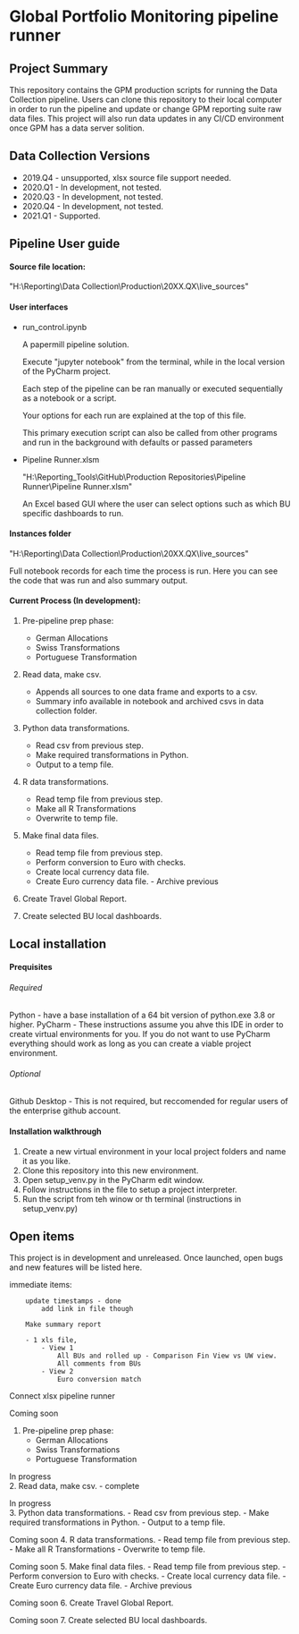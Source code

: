# Global Portfolio Monitoring pipeline runner
## Project Summary
This repository contains the GPM production scripts for running the Data Collection pipeline. Users can clone this repository to their local computer in order to run the pipeline and update or change GPM reporting suite raw data files. This project will also run data updates in any CI/CD environment once GPM has a data server solition.
    
## Data Collection Versions
    
- 2019.Q4 - unsupported, xlsx source file support needed.
- 2020.Q1 - In development, not tested.
- 2020.Q3 - In development, not tested.
- 2020.Q4 - In development, not tested.
- 2021.Q1 - Supported.

## Pipeline User guide

#### Source file location:
  
  "H:\Reporting\Data Collection\Production\20XX.QX\live_sources"

#### User interfaces

- run_control.ipynb 
  
    A papermill pipeline solution.

    Execute "jupyter notebook" from the terminal, while in the local version of the PyCharm project.
  
    Each step of the pipeline can be ran manually or executed sequentially as a notebook or a script.
  
    Your options for each run are explained at the top of this file. 
    
    This primary execution script can also be called from other programs and run in the background with defaults or passed parameters
  

- Pipeline Runner.xlsm

    "H:\Reporting\_Tools\GitHub\Production Repositories\Pipeline Runner\Pipeline Runner.xlsm"
   
    An Excel based GUI where the user can select options such as which BU specific dashboards to run.
        

#### Instances folder
  
  "H:\Reporting\Data Collection\Production\20XX.QX\live_sources" 
  
  Full notebook records for each time the process is run. Here you can see the code that was run and also summary output. 
                
#### Current Process (In development):

1. Pre-pipeline prep phase:
    - German Allocations
    - Swiss Transformations
    - Portuguese Transformation
    
2. Read data, make csv.
   - Appends all sources to one data frame and exports to a csv.
    - Summary info available in notebook and archived csvs in data collection folder.
3. Python data transformations.
    - Read csv from previous step.
    - Make required transformations in Python.
    - Output to a temp file.
4. R data transformations.
    - Read temp file from previous step.
    - Make all R Transformations
    - Overwrite to temp file.
5. Make final data files.
    - Read temp file from previous step.
    - Perform conversion to Euro with checks.
    - Create local currency data file.
    - Create Euro currency data file. - Archive previous
6. Create Travel Global Report.
7. Create selected BU local dashboards.

## Local installation

#### Prequisites

###### Required
Python - have a base installation of a 64 bit version of python.exe 3.8 or higher.
PyCharm - These instructions assume you ahve this IDE in order to create virtual environments for you. If you do not want to use PyCharm everything should work as long as you can create a viable project environment.
    
###### Optional
Github Desktop - This is not required, but reccomended for regular users of the enterprise github account.

#### Installation walkthrough

1. Create a new virtual environment in your local project folders and name it as you like.
2. Clone this repository into this new environment.
3. Open setup_venv.py in the PyCharm edit window.
4. Follow instructions in the file to setup a project interpreter.
5. Run the script from teh winow or th terminal (instructions in setup_venv.py)

    
## Open items
This project is in development and unreleased. Once launched, open bugs and new features will be listed here.

immediate items:
        
        update timestamps - done
            add link in file though
        
        Make summary report
        
        - 1 xls file,
            - View 1 
                All BUs and rolled up - Comparison Fin View vs UW view.
                All comments from BUs
            - View 2
                Euro conversion match

Connect xlsx pipeline runner

Coming soon
1. Pre-pipeline prep phase:
    - German Allocations
    - Swiss Transformations
    - Portuguese Transformation

In progress    
2. Read data, make csv. - complete

In progress   
3. Python data transformations.
    - Read csv from previous step.
    - Make required transformations in Python.
    - Output to a temp file.
    
Coming soon
4. R data transformations.
    - Read temp file from previous step.
    - Make all R Transformations
    - Overwrite to temp file.
    
Coming soon
5. Make final data files.
    - Read temp file from previous step.
    - Perform conversion to Euro with checks.
    - Create local currency data file.
    - Create Euro currency data file. - Archive previous
    
Coming soon
6. Create Travel Global Report.

Coming soon
7. Create selected BU local dashboards.
